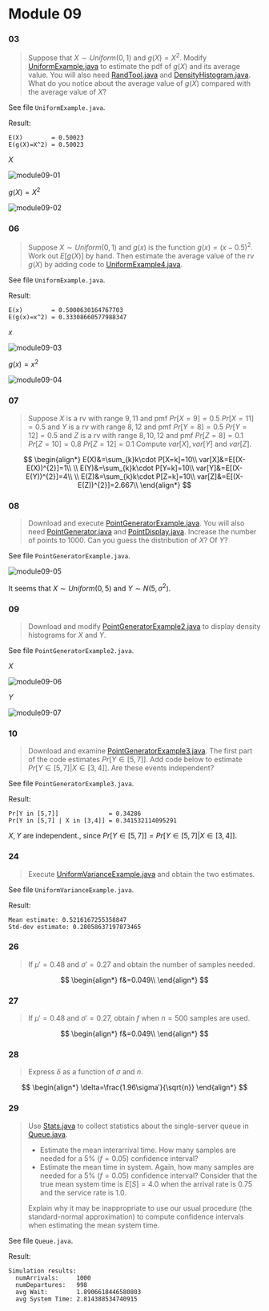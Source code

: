 # Module 09

### 03

> Suppose that $X\sim Uniform(0,1)$ and $g(X)=X^{2}$. Modify [UniformExample.java](https://www2.seas.gwu.edu/~simhaweb/contalg/modules/module9/examples/UniformExample.java) to estimate the pdf of $g(X)$ and its average value. You will also need [RandTool.java](https://www2.seas.gwu.edu/~simhaweb/contalg/useful/RandTool.java) and [DensityHistogram.java](https://www2.seas.gwu.edu/~simhaweb/contalg/modules/module9/examples/DensityHistogram.java). What do you notice about the average value of $g(X)$ compared with the average value of $X$?

See file `UniformExample.java`.

Result:

```
E(X)        = 0.50023
E(g(X)=X^2) = 0.50023
```

$X$

![module09-01](./module09-01.png)

$g(X)=X^{2}$

![module09-02](./module09-02.png)

### 06

> Suppose $X\sim Uniform(0,1)$ and $g(x)$ is the function $g(x)=(x−0.5)^{2}$. Work out $E[g(X)]$ by hand. Then estimate the average value of the rv $g(X)$ by adding code to [UniformExample4.java](https://www2.seas.gwu.edu/~simhaweb/contalg/modules/module9/examples/UniformExample4.java).

See file `UniformExample.java`.

Result:

```
E(x)        = 0.5000630164767703
E(g(x)=x^2) = 0.33308660577988347
```

$x$

![module09-03](./module09-03.png)

$g(x)=x^{2}$

![module09-04](./module09-04.png)

### 07

> Suppose $X$ is a rv with range $9,11$ and pmf
>      $Pr[X=9]=0.5$
>      $Pr[X=11]=0.5$
> and $Y$ is a rv with range $8,12$ and pmf
>      $Pr[Y=8]=0.5$
>      $Pr[Y=12]=0.5$
> and $Z$ is a rv with range $8,10,12$ and pmf
>      $Pr[Z=8]=0.1$
>      $Pr[Z=10]=0.8$
>      $Pr[Z=12]=0.1$
> Compute $var[X],var[Y]$ and $var[Z]$.

$$
\begin{align*}
E(X)&=\sum_{k}k\cdot P[X=k]=10\\
var[X]&=E[(X-E(X))^{2}]=1\\
\\
E(Y)&=\sum_{k}k\cdot P[Y=k]=10\\
var[Y]&=E[(X-E(Y))^{2}]=4\\
\\
E(Z)&=\sum_{k}k\cdot P[Z=k]=10\\
var[Z]&=E[(X-E(Z))^{2}]=2.667\\
\end{align*}
$$

### 08

> Download and execute [PointGeneratorExample.java](https://www2.seas.gwu.edu/~simhaweb/contalg/modules/module9/examples/PointGeneratorExample.java). You will also need [PointGenerator.java](https://www2.seas.gwu.edu/~simhaweb/contalg/modules/module9/examples/PointGenerator.java) and [PointDisplay.java](https://www2.seas.gwu.edu/~simhaweb/contalg/modules/module9/examples/PointDisplay.java). Increase the number of points to 1000. Can you guess the distribution of $X$? Of $Y$?

See file `PointGeneratorExample.java`.

![module09-05](./module09-05.png)

It seems that $X\sim Uniform(0,5)$ and $Y\sim N(5,\sigma^{2})$.

### 09

> Download and modify [PointGeneratorExample2.java](https://www2.seas.gwu.edu/~simhaweb/contalg/modules/module9/examples/PointGeneratorExample2.java) to display density histograms for $X$ and $Y$.

See file `PointGeneratorExample2.java`.

$X$

![module09-06](./module09-06.png)

$Y$

![module09-07](./module09-07.png)

### 10

> Download and examine [PointGeneratorExample3.java](https://www2.seas.gwu.edu/~simhaweb/contalg/modules/module9/examples/PointGeneratorExample3.java). The first part of the code estimates $Pr[Y∈[5,7]]$. Add code below to estimate $Pr[Y∈[5,7]|X∈[3,4]]$. Are these events independent?

See file `PointGeneratorExample3.java`.

Result:

```
Pr[Y in [5,7]]              = 0.34286
Pr[Y in [5,7] | X in [3,4]] = 0.341532114095291
```

$X,Y$ are independent., since $Pr[Y∈[5,7]]=Pr[Y∈[5,7]|X∈[3,4]]$.

### 24

> Execute [UniformVarianceExample.java](https://www2.seas.gwu.edu/~simhaweb/contalg/modules/module9/examples/UniformVarianceExample.java) and obtain the two estimates.

See file `UniformVarianceExample.java`.

Result:

```
Mean estimate: 0.5216167255358847
Std-dev estimate: 0.28058637197873465
```

### 26

> If $\mu′=0.48$ and $\sigma′=0.27$ and obtain the number of samples needed.

$$
\begin{align*}
f&=0.049\\
\end{align*}
$$

### 27

>  If $\mu′=0.48$ and $\sigma′=0.27$, obtain $f$ when $n=500$ samples are used.

$$
\begin{align*}
f&=0.049\\
\end{align*}
$$

### 28

> Express $\delta$ as a function of $\sigma$ and $n$.

$$
\begin{align*}
\delta=\frac{1.96\sigma′}{\sqrt{n}}
\end{align*}
$$

### 29

> Use [Stats.java](https://www2.seas.gwu.edu/~simhaweb/contalg/modules/module9/examples/Stats.java) to collect statistics about the single-server queue in [Queue.java](https://www2.seas.gwu.edu/~simhaweb/contalg/modules/module9/examples/Queue.java).
>
> - Estimate the mean interarrival time. How many samples are needed for a 5% ($f=0.05$) confidence interval?
> - Estimate the mean time in system. Again, how many samples are needed for a 5% ($f=0.05$) confidence interval? Consider that the true mean system time is $E[S]=4.0$ when the arrival rate is 0.75 and the service rate is 1.0.
>
> Explain why it may be inappropriate to use our usual procedure (the standard-normal approximation) to compute confidence intervals when estimating the mean system time.

See file `Queue.java`.

Result:

```
Simulation results:
  numArrivals:     1000
  numDepartures:   998
  avg Wait:        1.8906618446580803
  avg System Time: 2.814388534740915
```
